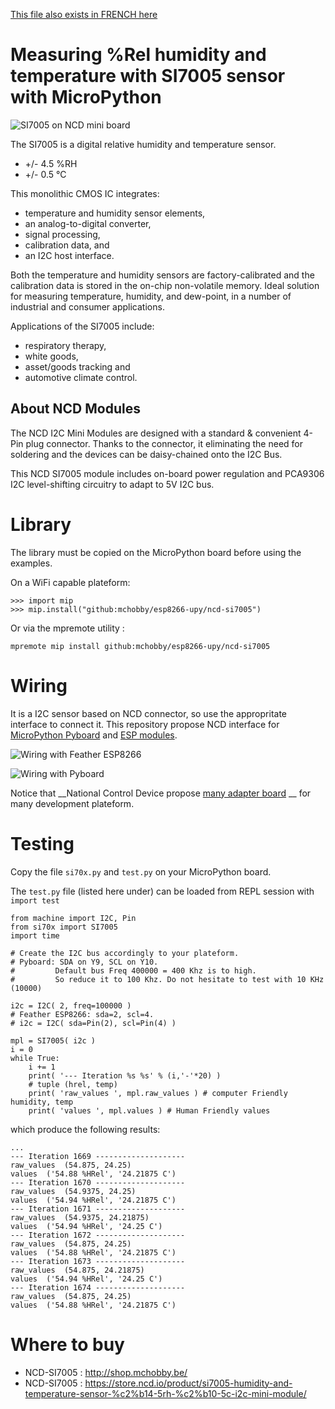 [This file also exists in FRENCH here](readme.md)

# Measuring %Rel humidity and temperature with SI7005 sensor with MicroPython

![SI7005 on NCD mini board](docs/_static/ncd_si7005.png)

The SI7005 is a digital relative humidity and temperature sensor.
* +/- 4.5 %RH
* +/- 0.5 °C

This monolithic CMOS IC integrates:
* temperature and humidity sensor elements,
* an analog-to-digital converter,
* signal processing,
* calibration data, and
* an I2C host interface.

Both the temperature and humidity sensors are factory-calibrated and the calibration data is stored in the on-chip non-volatile memory. Ideal solution for measuring temperature, humidity, and dew-point, in a number of industrial and consumer applications.

Applications of the SI7005 include:
* respiratory therapy,
* white goods,
* asset/goods tracking and
* automotive climate control.

## About NCD Modules
The NCD I2C Mini Modules are designed with a standard & convenient 4-Pin plug connector. Thanks to the connector, it eliminating the need for soldering and the devices can be daisy-chained onto the I2C Bus.

This NCD SI7005 module includes on-board power regulation and PCA9306 I2C level-shifting circuitry to adapt to 5V I2C bus.

# Library

The library must be copied on the MicroPython board before using the examples.

On a WiFi capable plateform:

```
>>> import mip
>>> mip.install("github:mchobby/esp8266-upy/ncd-si7005")
```

Or via the mpremote utility :

```
mpremote mip install github:mchobby/esp8266-upy/ncd-si7005
```

# Wiring

It is a I2C sensor based on NCD connector, so use the appropritate interface to connect it. This repository propose NCD interface for [MicroPython Pyboard](https://github.com/mchobby/pyboard-driver/blob/master/NCD/README.md) and [ESP modules](../NCD/readme.md).

![Wiring with Feather ESP8266](../NCD/ncd_feather.png)

![Wiring with Pyboard](docs/_static/ncd_si7005_to_pyboard.jpg)

Notice that __National Control Device propose [many adapter board](https://store.ncd.io/shop/?fwp_product_type=adapters) __ for many development plateform.

# Testing
Copy the file `si70x.py` and `test.py` on your MicroPython board.

The `test.py` file (listed here under) can be loaded from REPL session with `import test`

```
from machine import I2C, Pin
from si70x import SI7005
import time

# Create the I2C bus accordingly to your plateform.
# Pyboard: SDA on Y9, SCL on Y10.
#         Default bus Freq 400000 = 400 Khz is to high.
#         So reduce it to 100 Khz. Do not hesitate to test with 10 KHz (10000)

i2c = I2C( 2, freq=100000 )
# Feather ESP8266: sda=2, scl=4.
# i2c = I2C( sda=Pin(2), scl=Pin(4) )

mpl = SI7005( i2c )
i = 0
while True:
	i += 1
	print( '--- Iteration %s %s' % (i,'-'*20) )
	# tuple (hrel, temp)
	print( 'raw_values ', mpl.raw_values ) # computer Friendly humidity, temp
	print( 'values ', mpl.values ) # Human Friendly values
```

which produce the following results:

```
...
--- Iteration 1669 --------------------
raw_values  (54.875, 24.25)
values  ('54.88 %HRel', '24.21875 C')
--- Iteration 1670 --------------------
raw_values  (54.9375, 24.25)
values  ('54.94 %HRel', '24.21875 C')
--- Iteration 1671 --------------------
raw_values  (54.9375, 24.21875)
values  ('54.94 %HRel', '24.25 C')
--- Iteration 1672 --------------------
raw_values  (54.875, 24.25)
values  ('54.88 %HRel', '24.21875 C')
--- Iteration 1673 --------------------
raw_values  (54.875, 24.21875)
values  ('54.94 %HRel', '24.25 C')
--- Iteration 1674 --------------------
raw_values  (54.875, 24.25)
values  ('54.88 %HRel', '24.21875 C')
```

# Where to buy
* NCD-SI7005 : http://shop.mchobby.be/
* NCD-SI7005 : https://store.ncd.io/product/si7005-humidity-and-temperature-sensor-%c2%b14-5rh-%c2%b10-5c-i2c-mini-module/
